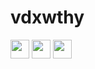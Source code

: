 # vdxwthy
<img height=30px src="https://cdn.jsdelivr.net/gh/devicons/devicon@latest/icons/swift/swift-original.svg" />
<img height=30px src="https://cdn.jsdelivr.net/gh/devicons/devicon@latest/icons/swift/swift-original.svg" />
<img height=30px src="https://cdn.jsdelivr.net/gh/devicons/devicon@latest/icons/swift/swift-original.svg" />
